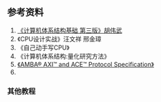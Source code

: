 ## 参考资料

1. [《计算机体系结构基础 第三版》胡伟武](https://foxsen.github.io/archbase/)
2. 《CPU设计实战》汪文祥 邢金璋
3. 《自己动手写CPU》
4. 《计算机体系结构:量化研究方法》
5. [《AMBA® AXI™ and ACE™ Protocol Specification》](document/axi4.pdf)
6. 

### 其他教程

